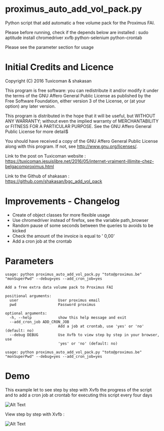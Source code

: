 proximus_auto_add_vol_pack.py
===
Python script that add automatic a free volume pack for the Proximus FAI.

Please before running, check if the depends below are installed :
sudo aptitude install chromedriver xvfb python-selenium python-crontab

Please see the parameter section for usage

Initial Credits and Licence
===

Copyright (C) 2016   Tuxicoman & shakasan

This program is free software: you can redistribute it and/or modify it under the terms of the GNU Affero General Public License as published by the Free Software Foundation, either version 3 of the License, or (at your option) any later version.

This program is distributed in the hope that it will be useful, but WITHOUT ANY WARRANTY; without even the implied warranty of MERCHANTABILITY or FITNESS FOR A PARTICULAR PURPOSE.  See the GNU Affero General Public License for more detail$

You should have received a copy of the GNU Affero General Public License along with this program.  If not, see <http://www.gnu.org/licenses/>.

Link to the post on Tuxicoman website : https://tuxicoman.jesuislibre.net/2016/05/internet-vraiment-illimite-chez-belgacomproximus.html

Link to the Github of shakasan : 
https://github.com/shakasan/bgc_add_vol_pack

Improvements - Changelog
===

* Create of object classes for more flexible usage
* Use chromedriver instead of firefox, see the variable path_browser
* Random pause of some seconds between the queries to avoids to be kicked
* Check the amount of the invoice is equal to ' 0,00'
* Add a cron job at the crontab

Parameters
===

```
usage: python proximus_auto_add_vol_pack.py "toto@proximus.be" "monSuperPwd" --debug=yes --add_cron_job=yes

Add a free extra data volume pack to Proximus FAI

positional arguments:
  user                  User proximus email
  pwd                   Password proximus

optional arguments:
  -h, --help            show this help message and exit
  --add_cron_job ADD_CRON_JOB
                        Add a job at crontab, use 'yes' or 'no' (default: no)
  --debug DEBUG         Use Xvfb to view step by step in your browser, use
                        'yes' or 'no' (default: no)

usage: python proximus_auto_add_vol_pack.py "toto@proximus.be" "monSuperPwd" --debug=yes --add_cron_job=yes
```

Demo
===

This example let to see step by step with Xvfb the progress of the script and to add a cron job at crontab for executing this script every four days

![Alt Text](https://github.com/dz0org/proximus_auto_add_vol_pack/raw/master/example_usage.gif)

View step by step with Xvfb :

![Alt Text](https://github.com/dz0org/proximus_auto_add_vol_pack/raw/master/xvfb_step_by_step.gif)

